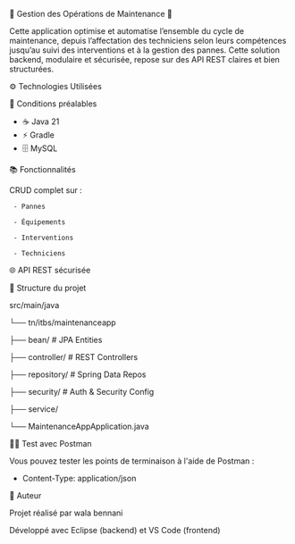 🔧 Gestion des Opérations de Maintenance 🔧

Cette application optimise et automatise l’ensemble du cycle de maintenance, depuis l’affectation des techniciens selon leurs compétences jusqu’au suivi des interventions et à la gestion des pannes. Cette solution backend, modulaire et sécurisée, repose sur des API REST claires et bien structurées.

⚙️ Technologies Utilisées

🧰 Conditions préalables
- ☕ Java 21
- ⚡ Gradle
- 🗄️ MySQL

📚 Fonctionnalités

   CRUD complet sur :
   
     - Pannes
     
     - Équipements
     
     - Interventions
     
     - Techniciens

🌐 API REST sécurisée



  
📁 Structure du projet

src/main/java

└── tn/itbs/maintenanceapp

├── bean/               # JPA Entities

├── controller/         # REST Controllers

├── repository/         # Spring Data Repos

├── security/           # Auth & Security Config

├── service/           

└── MaintenanceAppApplication.java

👨‍💻 Test avec Postman

Vous pouvez tester les points de terminaison à l'aide de Postman :

 - Content-Type: application/json
  
📝 Auteur

Projet réalisé par wala bennani

Développé avec Eclipse (backend) et VS Code (frontend)
